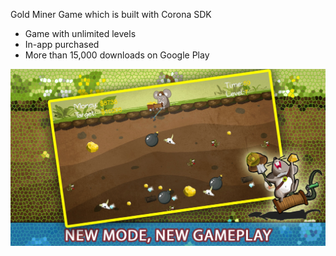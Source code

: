 Gold Miner Game which is built with Corona SDK

- Game with unlimited levels
- In-app purchased
- More than 15,000 downloads on Google Play

![Project Image](../../assets/images/projects/mouse_miner.jpg)
